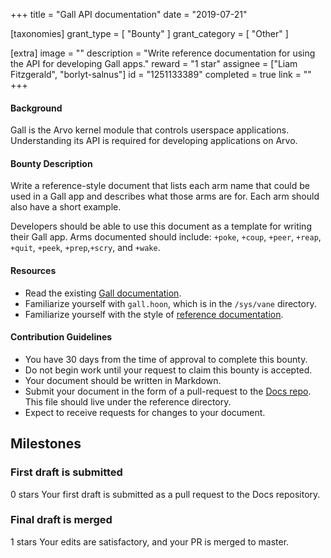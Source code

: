 +++
title = "Gall API documentation"
date = "2019-07-21"

[taxonomies]
grant_type = [ "Bounty" ]
grant_category = [ "Other" ]

[extra]
image = ""
description = "Write reference documentation for using the API for developing Gall apps."
reward = "1 star"
assignee = ["Liam Fitzgerald", "borlyt-salnus"]
id = "1251133389"
completed = true
link = ""
+++

#### Background

Gall is the Arvo kernel module that controls userspace applications. Understanding its API is required for developing applications on Arvo.

#### Bounty Description

Write a reference-style document that lists each arm name that could be used in a Gall app and describes what those arms are for. Each arm should also have a short example.

Developers should be able to use this document as a template for writing their Gall app. Arms documented should include: `+poke`, `+coup`, `+peer`, `+reap`, `+quit`, `+peek`, `+prep`,`+scry`, and `+wake`.

#### Resources

- Read the existing [Gall documentation](https://urbit.org/docs/learn/arvo/gall/).
- Familiarize yourself with `gall.hoon`, which is in the `/sys/vane` directory.
- Familiarize yourself with the style of [reference documentation](https://urbit.org/docs/reference/).

#### Contribution Guidelines

- You have 30 days from the time of approval to complete this bounty.
- Do not begin work until your request to claim this bounty is accepted.
- Your document should be written in Markdown.
- Submit your document in the form of a pull-request to the [Docs repo](https://github.com/urbit/docs). This file should live under the reference directory.
- Expect to receive requests for changes to your document.

## Milestones

### First draft is submitted

0 stars
Your first draft is submitted as a pull request to the Docs repository.

### Final draft is merged

1 stars
Your edits are satisfactory, and your PR is merged to master.
